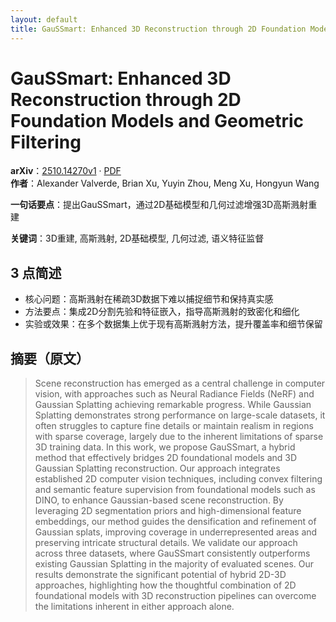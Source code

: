 ```yaml
---
layout: default
title: GauSSmart: Enhanced 3D Reconstruction through 2D Foundation Models and Geometric Filtering
---
```


# GauSSmart: Enhanced 3D Reconstruction through 2D Foundation Models and Geometric Filtering
**arXiv**：[2510.14270v1](https://arxiv.org/abs/2510.14270) · [PDF](https://arxiv.org/pdf/2510.14270.pdf)  
**作者**：Alexander Valverde, Brian Xu, Yuyin Zhou, Meng Xu, Hongyun Wang  

**一句话要点**：提出GauSSmart，通过2D基础模型和几何过滤增强3D高斯溅射重建

**关键词**：3D重建, 高斯溅射, 2D基础模型, 几何过滤, 语义特征监督

## 3 点简述
- 核心问题：高斯溅射在稀疏3D数据下难以捕捉细节和保持真实感
- 方法要点：集成2D分割先验和特征嵌入，指导高斯溅射的致密化和细化
- 实验或效果：在多个数据集上优于现有高斯溅射方法，提升覆盖率和细节保留

## 摘要（原文）

> Scene reconstruction has emerged as a central challenge in computer vision,
> with approaches such as Neural Radiance Fields (NeRF) and Gaussian Splatting
> achieving remarkable progress. While Gaussian Splatting demonstrates strong
> performance on large-scale datasets, it often struggles to capture fine details
> or maintain realism in regions with sparse coverage, largely due to the
> inherent limitations of sparse 3D training data.
>   In this work, we propose GauSSmart, a hybrid method that effectively bridges
> 2D foundational models and 3D Gaussian Splatting reconstruction. Our approach
> integrates established 2D computer vision techniques, including convex
> filtering and semantic feature supervision from foundational models such as
> DINO, to enhance Gaussian-based scene reconstruction. By leveraging 2D
> segmentation priors and high-dimensional feature embeddings, our method guides
> the densification and refinement of Gaussian splats, improving coverage in
> underrepresented areas and preserving intricate structural details.
>   We validate our approach across three datasets, where GauSSmart consistently
> outperforms existing Gaussian Splatting in the majority of evaluated scenes.
> Our results demonstrate the significant potential of hybrid 2D-3D approaches,
> highlighting how the thoughtful combination of 2D foundational models with 3D
> reconstruction pipelines can overcome the limitations inherent in either
> approach alone.

